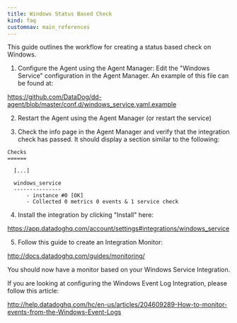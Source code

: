 ```yaml
---
title: Windows Status Based Check
kind: faq
customnav: main_references
---
```

This guide outlines the workflow for creating a status based check on Windows.

1) Configure the Agent using the Agent Manager: Edit the "Windows Service" configuration in the Agent Manager. An example of this file can be found at:

https://github.com/DataDog/dd-agent/blob/master/conf.d/windows_service.yaml.example

2) Restart the Agent using the Agent Manager (or restart the service)

3) Check the info page in the Agent Manager and verify that the integration check has passed. It should display a section similar to the following:
```
Checks
======

  [...]

  windows_service
  ---------------
      - instance #0 [OK]
      - Collected 0 metrics 0 events & 1 service check
```
4) Install the integration by clicking "Install" here:

https://app.datadoghq.com/account/settings#integrations/windows_service

5) Follow this guide to create an Integration Monitor:

http://docs.datadoghq.com/guides/monitoring/

You should now have a monitor based on your Windows Service Integration.

If you are looking at configuring the Windows Event Log Integration, please follow this article:

http://help.datadoghq.com/hc/en-us/articles/204609289-How-to-monitor-events-from-the-Windows-Event-Logs